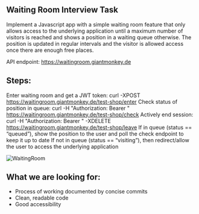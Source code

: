 ## Waiting Room Interview Task
Implement a Javascript app with a simple waiting room feature that only allows access to the underlying application until a maximum number of visitors is reached and shows a position in a waiting queue otherwise. 
The position is updated in regular intervals and the visitor is allowed access once there are enough free places.

API endpoint: https://waitingroom.giantmonkey.de

## Steps:
Enter waiting room and get a JWT token: curl -XPOST https://waitingroom.giantmonkey.de/test-shop/enter
Check status of position in queue: curl -H "Authorization: Bearer <jwt>" https://waitingroom.giantmonkey.de/test-shop/check
Actively end session: curl -H "Authorization: Bearer <jwt>" -XDELETE https://waitingroom.giantmonkey.de/test-shop/leave
If in queue (status == “queued”), show the position to the user and poll the check endpoint to keep it up to date
If not in queue (status == “visiting”), then redirect/allow the user to access the underlying application

![WaitingRoom](https://user-images.githubusercontent.com/71108/152809732-2b2e398f-f32b-44ac-821a-879efa551497.png)

## What we are looking for:
* Process of working documented by concise commits
* Clean, readable code
* Good accessibility
